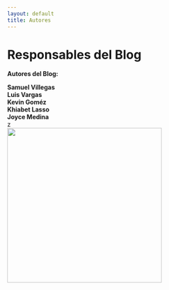 ```yaml
---
layout: default
title: Autores
---
```


<div id="contact">
  <h1 class="pageTitle">Responsables del Blog</h1>
  <div class="contactContent">
   <p class="intro"><b>Autores del Blog:</b></p>
    <b>Samuel Villegas</b><br>
    <b>Luis Vargas</b><br>
    <b>Kevin Goméz</b><br>
    <b>Khiabet Lasso</b><br>
    <b>Joyce Medina</b><br>
   z<div>
 <img src="https://res.cloudinary.com/teepublic/image/private/s--Efvr6Jq8--/t_Resized%20Artwork/c_fit,g_north_west,h_954,w_954/co_36538b,e_outline:48/co_36538b,e_outline:inner_fill:48/co_ffffff,e_outline:48/co_ffffff,e_outline:inner_fill:48/co_bbbbbb,e_outline:3:1000/c_mpad,g_center,h_1260,w_1260/b_rgb:eeeeee/c_limit,f_jpg,h_630,q_90,w_630/v1467820819/production/designs/572693_1.jpg" width="355" height="355">
</div>
